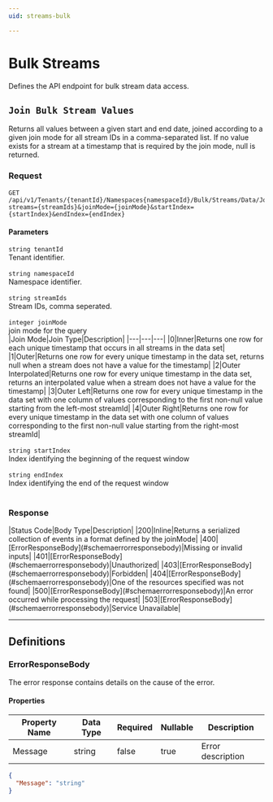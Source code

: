 ```yaml
---
uid: streams-bulk

---
```


# Bulk Streams
Defines the API endpoint for bulk stream data access.

## `Join Bulk Stream Values`

<a id="opIdStreamBulk_Join Bulk Stream Values"></a>

Returns all values between a given start and end date, joined according to a given join mode for all stream IDs in a comma-separated list. If no value exists for a stream at a timestamp that is required by the join mode, null is returned.

<h3>Request</h3>

```text
GET /api/v1/Tenants/{tenantId}/Namespaces{namespaceId}/Bulk/Streams/Data/Joins?streams={streamIds}&joinMode={joinMode}&startIndex={startIndex}&endIndex={endIndex}
```

<h4>Parameters</h4>

`string tenantId`
<br/>Tenant identifier.<br/><br/>
`string namespaceId`
<br/>Namespace identifier.<br/><br/>
`string streamIds`
<br/>Stream IDs, comma seperated.<br/><br/>
`integer joinMode`
<br/>join mode for the query<br/>
|Join Mode|Join Type|Description|
|---|---|---|
|0|Inner|Returns one row for each unique timestamp that occurs in all streams in the data set|
|1|Outer|Returns one row for every unique timestamp in the data set, returns null when a stream does not have a value for the timestamp|
|2|Outer Interpolated|Returns one row for every unique timestamp in the data set, returns an interpolated value when a stream does not have a value for the timestamp|
|3|Outer Left|Returns one row for every unique timestamp in the data set with one column of values corresponding to the first non-null value starting from the left-most streamId|
|4|Outer Right|Returns one row for every unique timestamp in the data set with one column of values corresponding to the first non-null value starting from the right-most streamId|
<br/><br/>
`string startIndex`
<br/>Index identifying the beginning of the request window<br/><br/>
`string endIndex`
<br/>Index identifying the end of the request window<br/><br/>

<h3>Response</h3>
|Status Code|Body Type|Description|
|200|Inline|Returns a serialized collection of events in a format defined by the joinMode|
|400|[ErrorResponseBody](#schemaerrorresponsebody)|Missing or invalid inputs|
|401|[ErrorResponseBody](#schemaerrorresponsebody)|Unauthorized|
|403|[ErrorResponseBody](#schemaerrorresponsebody)|Forbidden|
|404|[ErrorResponseBody](#schemaerrorresponsebody)|One of the resources specified was not found|
|500|[ErrorResponseBody](#schemaerrorresponsebody)|An error occurred while processing the request|
|503|[ErrorResponseBody](#schemaerrorresponsebody)|Service Unavailable|

---
## Definitions

### ErrorResponseBody

<a id="schemaerrorresponsebody"></a>
<a id="schema_ErrorResponseBody"></a>
<a id="tocSerrorresponsebody"></a>
<a id="tocserrorresponsebody"></a>

The error response contains details on the cause of the error.

<h4>Properties</h4>

|Property Name|Data Type|Required|Nullable|Description|
|---|---|---|---|---|
|Message|string|false|true|Error description|

```json
{
  "Message": "string"
}

```